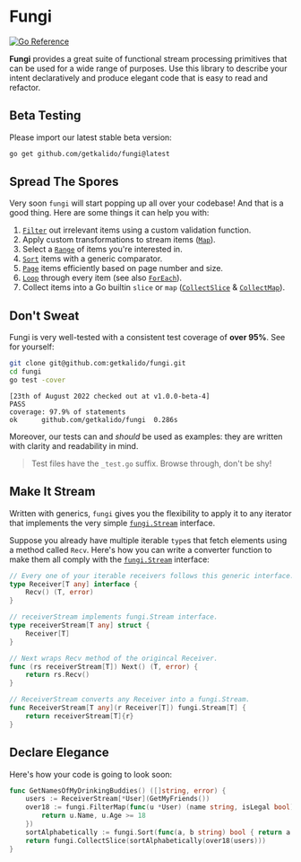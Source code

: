 # Fungi

[![Go Reference](https://pkg.go.dev/badge/pkg.go.dev/github.com/getkalido/fungi.svg)](https://pkg.go.dev/github.com/getkalido/fungi@v1.0.0-beta-4)

**Fungi** provides a great suite of functional stream processing primitives that
can be used for a wide range of purposes. Use this library to describe your
intent declaratively and produce elegant code that is easy to read and refactor.

## Beta Testing

Please import our latest stable beta version:

```bash
go get github.com/getkalido/fungi@latest
```

## Spread The Spores

Very soon `fungi` will start popping up all over your codebase! And that is a
good thing. Here are some things it can help you with:

1. [`Filter`][filter] out irrelevant items using a custom validation function.
2. Apply custom transformations to stream items ([`Map`][map]).
3. Select a [`Range`][range] of items you're interested in.
4. [`Sort`][sort] items with a generic comparator.
5. [`Page`][page] items efficiently based on page number and size.
6. [`Loop`][loop] through every item (see also [`ForEach`][for_each]).
7. Collect items into a Go builtin `slice` or `map`
   ([`CollectSlice`][slice] & [`CollectMap`][hmap]).

[filter]: ./filter.go
[map]: ./map.go
[range]: ./range.go
[sort]: ./sort.go
[page]: ./page.go
[loop]: ./loop.go
[for_each]: ./for_each.go
[slice]: ./slice.go
[hmap]: ./hmap.go

## Don't Sweat

Fungi is very well-tested with a consistent test coverage of **over 95%**.
See for yourself:

```bash
git clone git@github.com:getkalido/fungi.git
cd fungi
go test -cover
```

```
[23th of August 2022 checked out at v1.0.0-beta-4]
PASS
coverage: 97.9% of statements
ok  	github.com/getkalido/fungi	0.286s
```

Moreover, our tests can and _should_ be used as examples: they are written with
clarity and readability in mind. 

> Test files have the `_test.go` suffix. Browse through, don't be shy!

## Make It Stream

Written with generics, `fungi` gives you the flexibility to apply it to any
iterator that implements the very simple [`fungi.Stream`](stream.go) interface.

Suppose you already have multiple iterable `type`s that fetch elements using a
method called `Recv`. Here's how you can write a converter function to make them
all comply with the [`fungi.Stream`](stream.go) interface:

```go
// Every one of your iterable receivers follows this generic interface.
type Receiver[T any] interface {
	Recv() (T, error)
}

// receiverStream implements fungi.Stream interface.
type receiverStream[T any] struct {
	Receiver[T]
}

// Next wraps Recv method of the origincal Receiver.
func (rs receiverStream[T]) Next() (T, error) {
	return rs.Recv()
}

// ReceiverStream converts any Receiver into a fungi.Stream.
func ReceiverStream[T any](r Receiver[T]) fungi.Stream[T] {
	return receiverStream[T]{r}
}
```

## Declare Elegance

Here's how your code is going to look soon:

```go
func GetNamesOfMyDrinkingBuddies() ([]string, error) {
    users := ReceiverStream[*User](GetMyFriends())
    over18 := fungi.FilterMap(func(u *User) (name string, isLegal bool) {
        return u.Name, u.Age >= 18
    })
    sortAlphabetically := fungi.Sort(func(a, b string) bool { return a < b })
    return fungi.CollectSlice(sortAlphabetically(over18(users)))
}
```
